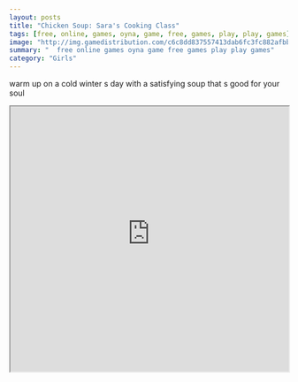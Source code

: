 ```yaml
---
layout: posts
title: "Chicken Soup: Sara's Cooking Class"
tags: [free, online, games, oyna, game, free, games, play, play, games]
image: "http://img.gamedistribution.com/c6c8dd837557413dab6fc3fc882afbb8.jpg"
summary: "  free online games oyna game free games play play games"
category: "Girls"
---
```


warm up on a cold winter s day with a satisfying soup that s good for your soul

<iframe width="100%" height="480px;" src="http://flash.gamedistribution.com?game=c6c8dd837557413dab6fc3fc882afbb8"></iframe>